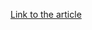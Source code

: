 [Link to the article](https://www.huntress.com/blog/when-trust-becomes-a-trap-how-huntress-foiled-a-medical-software-update-hack)
